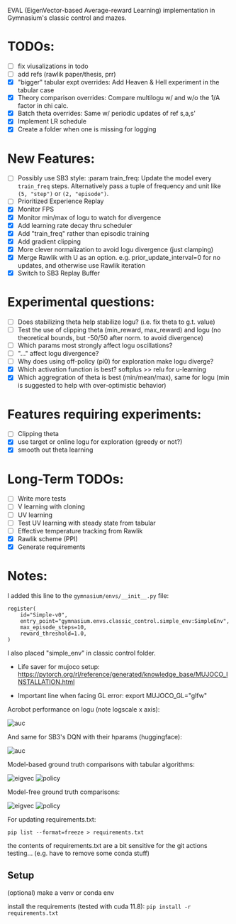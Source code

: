 EVAL (EigenVector-based Average-reward Learning) implementation in Gymnasium's classic control and mazes.

# TODOs:
- [ ] fix viusalizations in todo
- [ ] add refs (rawlik paper/thesis, prr)
- [x] "bigger" tabular expt overrides: Add Heaven & Hell experiment in the tabular case
- [x] Theory comparison overrides: Compare multilogu w/ and w/o the 1/A factor in chi calc.
- [x] Batch theta overrides: Same w/ periodic updates of ref s,a,s'
- [x] Implement LR schedule
- [x] Create a folder when one is missing for logging

# New Features:
- [ ] Possibly use SB3 style: :param train_freq: Update the model every ``train_freq`` steps. Alternatively pass a tuple of frequency and unit
        like ``(5, "step")`` or ``(2, "episode")``.
- [ ] Prioritized Experience Replay
- [x] Monitor FPS
- [x] Monitor min/max of logu to watch for divergence
- [x] Add learning rate decay thru scheduler
- [x] Add "train_freq" rather than episodic training
- [x] Add gradient clipping
- [x] More clever normalization to avoid logu divergence (just clamping)
- [x] Merge Rawlik with U as an option. e.g. prior_update_interval=0 for no updates, and otherwise use Rawlik iteration
- [x] Switch to SB3 Replay Buffer

# Experimental questions:
- [ ] Does stabilizing theta help stabilize logu? (i.e. fix theta to g.t. value)
- [ ] Test the use of clipping theta (min_reward, max_reward) and logu (no theoretical bounds, but -50/50 after norm. to avoid divergence)
- [ ] Which params most strongly affect logu oscillations?
- [ ] "..." affect logu divergence? 
- [ ] Why does using off-policy (pi0) for exploration make logu diverge?
- [x] Which activation function is best? softplus >> relu for u-learning
- [x] Which aggregration of theta is best (min/mean/max), same for logu (min is suggested to help with over-optimistic behavior)

# Features requiring experiments:
- [ ] Clipping theta
- [x] use target or online logu for exploration (greedy or not?)
- [x] smooth out theta learning

# Long-Term TODOs:
- [ ] Write more tests
- [ ] V learning with cloning
- [ ] UV learning
- [ ] Test UV learning with steady state from tabular
- [ ] Effective temperature tracking from Rawlik
- [x] Rawlik scheme (PPI)
- [x] Generate requirements

# Notes:

I added this line to the `gymnasium/envs/__init__.py` file:
```
register(
    id="Simple-v0",
    entry_point="gymnasium.envs.classic_control.simple_env:SimpleEnv",
    max_episode_steps=10,
    reward_threshold=1.0,
)
```
I also placed "simple_env" in classic control folder.

- Life saver for mujoco setup: https://pytorch.org/rl/reference/generated/knowledge_base/MUJOCO_INSTALLATION.html

- Important line when facing GL error: export MUJOCO_GL="glfw"

Acrobot performance on logu (note logscale x axis):

![auc][scaling_logu]

And same for SB3's DQN with their hparams (huggingface):

![auc][scaling_dqn]

Model-based ground truth comparisons with tabular algorithms:

![eigvec](figures/left_eigenvector_MB.png)
![policy](figures/policy_MB.png)

Model-free ground truth comparisons:

![eigvec][eigvec_figure]
![policy][policy_figure]

[policy_figure]: figures/policy_MF.png
[eigvec_figure]: figures/left_eigenvector_MF.png
[scaling_logu]: Acrobot-v1.png 
[scaling_dqn]: Acrobot-v1-dqn.png



For updating requirements.txt:
```
pip list --format=freeze > requirements.txt
```

the contents of requirements.txt are a bit sensitive for the git actions testing...
(e.g. have to remove some conda stuff)


## Setup

(optional) make a venv or conda env

install the requirements (tested with cuda 11.8):
`pip install -r requirements.txt`
